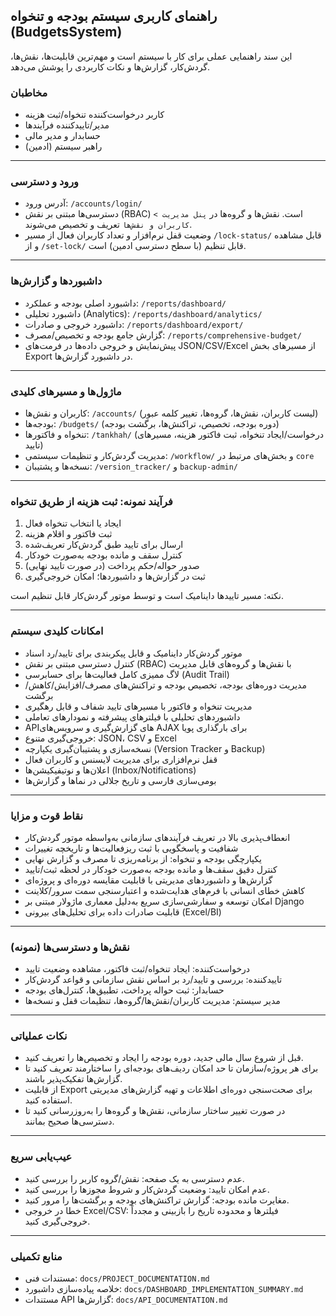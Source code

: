## راهنمای کاربری سیستم بودجه و تنخواه (BudgetsSystem)

این سند راهنمایی عملی برای کار با سیستم است و مهم‌ترین قابلیت‌ها، نقش‌ها، گردش‌کار، گزارش‌ها و نکات کاربردی را پوشش می‌دهد.

### مخاطبان
- کاربر درخواست‌کننده تنخواه/ثبت هزینه
- مدیر/تاییدکننده فرآیندها
- حسابدار و مدیر مالی
- راهبر سیستم (ادمین)

---

### ورود و دسترسی
- آدرس ورود: `/accounts/login/`
- دسترسی‌ها مبتنی بر نقش (RBAC) است. نقش‌ها و گروه‌ها در `پنل مدیریت > کاربران و نقش‌ها` تعریف و تخصیص می‌شوند.
- وضعیت قفل نرم‌افزار و تعداد کاربران فعال از مسیر `/lock-status/` قابل مشاهده و از `/set-lock/` قابل تنظیم (با سطح دسترسی ادمین) است.

---

### داشبوردها و گزارش‌ها
- داشبورد اصلی بودجه و عملکرد: `/reports/dashboard/`
- داشبورد تحلیلی (Analytics): `/reports/dashboard/analytics/`
- داشبورد خروجی و صادرات: `/reports/dashboard/export/`
- گزارش جامع بودجه و تخصیص/مصرف: `/reports/comprehensive-budget/`
- پیش‌نمایش و خروجی داده‌ها در فرمت‌های JSON/CSV/Excel از مسیرهای بخش Export در داشبورد گزارش‌ها.

---

### ماژول‌ها و مسیرهای کلیدی
- کاربران و نقش‌ها: `/accounts/` (لیست کاربران، نقش‌ها، گروه‌ها، تغییر کلمه عبور)
- بودجه‌ها: `/budgets/` (دوره بودجه، تخصیص، تراکنش‌ها، برگشت بودجه)
- تنخواه و فاکتورها: `/tankhah/` (درخواست/ایجاد تنخواه، ثبت فاکتور هزینه، مسیرهای تایید)
- مدیریت گردش‌کار و تنظیمات سیستمی: `/workflow/` و بخش‌های مرتبط در `core`
- نسخه‌ها و پشتیبان: `/version_tracker/` و `backup-admin/`

---

### فرآیند نمونه: ثبت هزینه از طریق تنخواه
1) ایجاد یا انتخاب تنخواه فعال
2) ثبت فاکتور و اقلام هزینه
3) ارسال برای تایید طبق گردش‌کار تعریف‌شده
4) کنترل سقف و مانده بودجه به‌صورت خودکار
5) صدور حواله/حکم پرداخت (در صورت تایید نهایی)
6) ثبت در گزارش‌ها و داشبوردها؛ امکان خروجی‌گیری

نکته: مسیر تاییدها داینامیک است و توسط موتور گردش‌کار قابل تنظیم است.

---

### امکانات کلیدی سیستم
- موتور گردش‌کار داینامیک و قابل پیکربندی برای تایید/رد اسناد
- کنترل دسترسی مبتنی بر نقش (RBAC) با نقش‌ها و گروه‌های قابل مدیریت
- لاگ ممیزی کامل فعالیت‌ها برای حسابرسی (Audit Trail)
- مدیریت دوره‌های بودجه، تخصیص بودجه و تراکنش‌های مصرف/افزایش/کاهش/برگشت
- مدیریت تنخواه و فاکتور با مسیرهای تایید شفاف و قابل رهگیری
- داشبوردهای تحلیلی با فیلترهای پیشرفته و نمودارهای تعاملی
- APIهای گزارش‌گیری و سرویس‌های AJAX برای بارگذاری پویا
- خروجی‌گیری متنوع: JSON، CSV و Excel
- نسخه‌سازی و پشتیبان‌گیری یکپارچه (Version Tracker و Backup)
- قفل نرم‌افزاری برای مدیریت لایسنس و کاربران فعال
- اعلان‌ها و نوتیفیکیشن‌ها (Inbox/Notifications)
- بومی‌سازی فارسی و تاریخ جلالی در نماها و گزارش‌ها

---

### نقاط قوت و مزایا
- انعطاف‌پذیری بالا در تعریف فرآیندهای سازمانی به‌واسطه موتور گردش‌کار
- شفافیت و پاسخگویی با ثبت ریزفعالیت‌ها و تاریخچه تغییرات
- یکپارچگی بودجه و تنخواه: از برنامه‌ریزی تا مصرف و گزارش نهایی
- کنترل دقیق سقف‌ها و مانده بودجه به‌صورت خودکار در لحظه ثبت/تایید
- گزارش‌ها و داشبوردهای مدیریتی با قابلیت مقایسه دوره‌ای و پروژه‌ای
- کاهش خطای انسانی با فرم‌های هدایت‌شده و اعتبارسنجی سمت سرور/کلاینت
- امکان توسعه و سفارشی‌سازی سریع به‌دلیل معماری ماژولار مبتنی بر Django
- قابلیت صادرات داده برای تحلیل‌های بیرونی (Excel/BI)

---

### نقش‌ها و دسترسی‌ها (نمونه)
- درخواست‌کننده: ایجاد تنخواه/ثبت فاکتور، مشاهده وضعیت تایید
- تاییدکننده: بررسی و تایید/رد بر اساس نقش سازمانی و قواعد گردش‌کار
- حسابدار: ثبت حواله پرداخت، تطبیق‌ها، کنترل‌های بودجه
- مدیر سیستم: مدیریت کاربران/نقش‌ها/گروه‌ها، تنظیمات قفل و نسخه‌ها

---

### نکات عملیاتی
- قبل از شروع سال مالی جدید، دوره بودجه را ایجاد و تخصیص‌ها را تعریف کنید.
- برای هر پروژه/سازمان تا حد امکان ردیف‌های بودجه‌ای را ساختارمند تعریف کنید تا گزارش‌ها تفکیک‌پذیر باشند.
- از قابلیت Export برای صحت‌سنجی دوره‌ای اطلاعات و تهیه گزارش‌های مدیریتی استفاده کنید.
- در صورت تغییر ساختار سازمانی، نقش‌ها و گروه‌ها را به‌روزرسانی کنید تا دسترسی‌ها صحیح بمانند.

---

### عیب‌یابی سریع
- عدم دسترسی به یک صفحه: نقش/گروه کاربر را بررسی کنید.
- عدم امکان تایید: وضعیت گردش‌کار و شروط مجوزها را بررسی کنید.
- مغایرت مانده بودجه: گزارش تراکنش‌های بودجه و برگشت‌ها را مرور کنید.
- خطا در خروجی Excel/CSV: فیلترها و محدوده تاریخ را بازبینی و مجدداً خروجی‌گیری کنید.

---

### منابع تکمیلی
- مستندات فنی: `docs/PROJECT_DOCUMENTATION.md`
- خلاصه پیاده‌سازی داشبورد: `docs/DASHBOARD_IMPLEMENTATION_SUMMARY.md`
- مستندات API گزارش‌ها: `docs/API_DOCUMENTATION.md`



